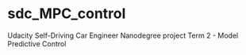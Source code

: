 # sdc_MPC_control
 Udacity Self-Driving Car Engineer Nanodegree project Term 2 - Model Predictive Control
